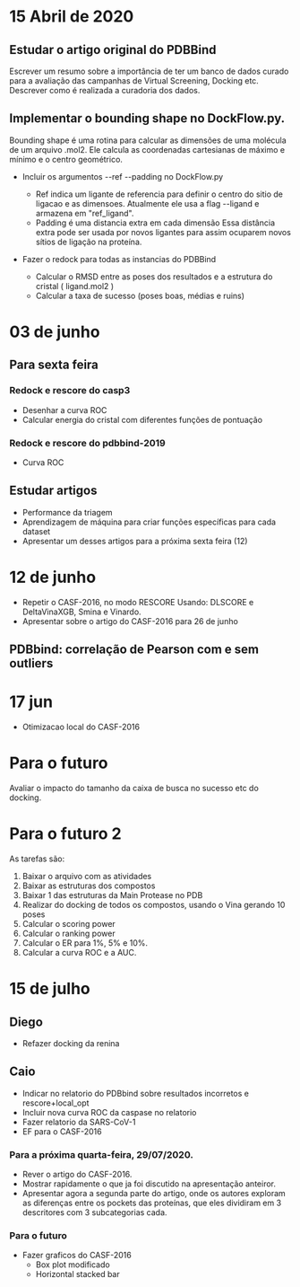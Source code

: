 # 15 Abril de 2020
## Estudar o artigo original do PDBBind
Escrever um resumo sobre a importância de ter um banco de dados curado para a avaliação das campanhas de Virtual Screening, Docking etc.   
Descrever como é realizada a curadoria dos dados.

## Implementar o bounding shape no DockFlow.py.
Bounding shape é uma rotina para calcular as dimensões de uma molécula de um arquivo .mol2.
Ele calcula as coordenadas cartesianas de máximo e mínimo e o centro geométrico.

* Incluir os argumentos --ref --padding no DockFlow.py
    * Ref indica um ligante de referencia para definir o centro do sitio de ligacao e as dimensoes.
      Atualmente ele usa a flag --ligand e armazena em "ref_ligand".
    * Padding é uma distancia extra em cada dimensão
      Essa distância extra pode ser usada por novos ligantes para assim ocuparem novos sítios de ligação na proteína.

* Fazer o redock para todas as instancias do PDBBind
  * Calcular o RMSD entre as poses dos resultados e a estrutura do cristal ( ligand.mol2 )
  * Calcular a taxa de sucesso (poses boas, médias e ruins)

# 03 de junho
## Para sexta feira
### Redock e rescore do casp3
* Desenhar a curva ROC
* Calcular energia do cristal com diferentes funções de pontuação
### Redock e rescore do pdbbind-2019
* Curva ROC
## Estudar artigos
* Performance da triagem
* Aprendizagem de máquina para criar funções específicas para cada dataset
* Apresentar um desses artigos para a próxima sexta feira (12)

# 12 de junho
* Repetir o CASF-2016, no modo RESCORE Usando: DLSCORE e DeltaVinaXGB, Smina e Vinardo.
* Apresentar sobre o artigo do CASF-2016 para 26 de junho
## PDBbind: correlação de Pearson com e sem outliers

# 17 jun
* Otimizacao local do CASF-2016

# Para o futuro
Avaliar o impacto do tamanho da caixa de busca no sucesso etc do docking.

# Para o futuro 2
As tarefas são:
1. Baixar o arquivo com as atividades
2. Baixar as estruturas dos compostos
3. Baixar 1 das estruturas da Main Protease no PDB
4. Realizar do docking de todos os compostos, usando o Vina gerando 10 poses
5. Calcular o scoring power
6. Calcular o ranking power
7. Calcular o ER para 1%, 5% e 10%.
8. Calcular a curva ROC e a AUC.

# 15 de julho
## Diego
* Refazer docking da renina
## Caio
* Indicar no relatorio do PDBbind sobre resultados incorretos e rescore+local_opt
* Incluir nova curva ROC da caspase no relatorio
* Fazer relatorio da SARS-CoV-1
* EF para o CASF-2016
### Para a próxima quarta-feira, 29/07/2020.
* Rever o artigo do CASF-2016.
* Mostrar rapidamente o que ja foi discutido na apresentação anteiror.
* Apresentar agora a segunda parte do artigo, onde os autores exploram as diferenças entre os pockets das proteínas, que eles dividiram em 3 descritores com 3 subcategorias cada.
### Para o futuro
* Fazer graficos do CASF-2016
    * Box plot modificado
    * Horizontal stacked bar
